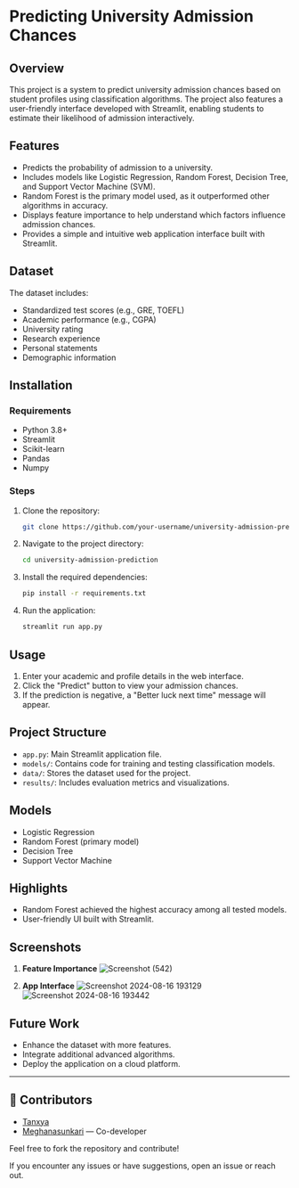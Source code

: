 # Predicting University Admission Chances

## Overview
This project is a system to predict university admission chances based on student profiles using classification algorithms. The project also features a user-friendly interface developed with Streamlit, enabling students to estimate their likelihood of admission interactively.

## Features
- Predicts the probability of admission to a university.
- Includes models like Logistic Regression, Random Forest, Decision Tree, and Support Vector Machine (SVM).
- Random Forest is the primary model used, as it outperformed other algorithms in accuracy.
- Displays feature importance to help understand which factors influence admission chances.
- Provides a simple and intuitive web application interface built with Streamlit.

## Dataset
The dataset includes:
- Standardized test scores (e.g., GRE, TOEFL)
- Academic performance (e.g., CGPA)
- University rating
- Research experience
- Personal statements
- Demographic information

## Installation
### Requirements
- Python 3.8+
- Streamlit
- Scikit-learn
- Pandas
- Numpy

### Steps
1. Clone the repository:
    ```bash
    git clone https://github.com/your-username/university-admission-prediction.git
    ```
2. Navigate to the project directory:
    ```bash
    cd university-admission-prediction
    ```
3. Install the required dependencies:
    ```bash
    pip install -r requirements.txt
    ```
4. Run the application:
    ```bash
    streamlit run app.py
    ```

## Usage
1. Enter your academic and profile details in the web interface.
2. Click the "Predict" button to view your admission chances.
3. If the prediction is negative, a "Better luck next time" message will appear.

## Project Structure
- `app.py`: Main Streamlit application file.
- `models/`: Contains code for training and testing classification models.
- `data/`: Stores the dataset used for the project.
- `results/`: Includes evaluation metrics and visualizations.

## Models
- Logistic Regression
- Random Forest (primary model)
- Decision Tree
- Support Vector Machine

## Highlights
- Random Forest achieved the highest accuracy among all tested models.
- User-friendly UI built with Streamlit.

## Screenshots
1. **Feature Importance**
   ![Screenshot (542)](https://github.com/user-attachments/assets/0052a5f3-4189-4f72-80a2-836ac309a12f)

2. **App Interface**
   ![Screenshot 2024-08-16 193129](https://github.com/user-attachments/assets/68af1a97-5fc2-4d95-9103-790f6abcc47c)
   ![Screenshot 2024-08-16 193442](https://github.com/user-attachments/assets/c59135c0-4944-44c6-9d80-44eef31847d5)


## Future Work
- Enhance the dataset with more features.
- Integrate additional advanced algorithms.
- Deploy the application on a cloud platform.

---
## 👥 Contributors

- [Tanxya](https://github.com/Tanxya)  
- [Meghanasunkari](https://github.com/Meghanasunkari) — Co-developer

Feel free to fork the repository and contribute!

If you encounter any issues or have suggestions, open an issue or reach out.
